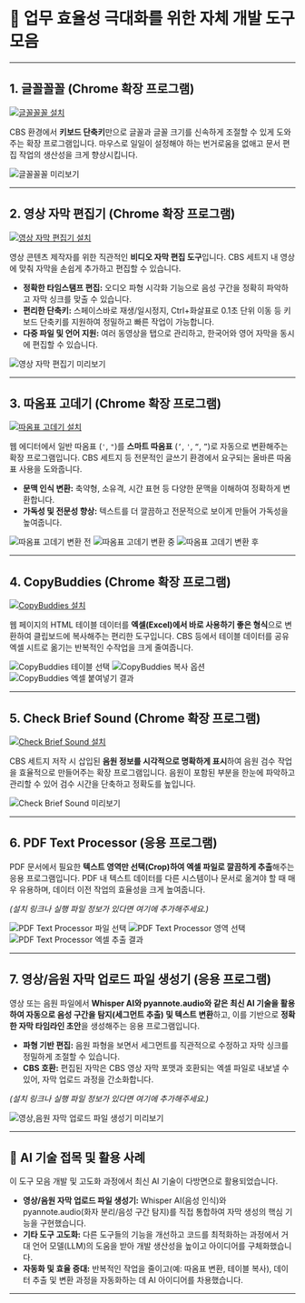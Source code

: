 # 🚀 업무 효율성 극대화를 위한 자체 개발 도구 모음

---

## 1. 글꼴꼴꼴 (Chrome 확장 프로그램)

[![글꼴꼴꼴 설치](https://img.shields.io/badge/Chrome%20Web%20Store-설치하기-brightgreen)](https://chromewebstore.google.com/detail/%EA%B8%80%EA%BC%B4%EA%BC%B4%EA%BC%B4/cokglondlfphdlnilodnfoklakhblehd?authuser=0&hl=ko)

CBS 환경에서 **키보드 단축키**만으로 글꼴과 글꼴 크기를 신속하게 조절할 수 있게 도와주는 확장 프로그램입니다. 마우스로 일일이 설정해야 하는 번거로움을 없애고 문서 편집 작업의 생산성을 크게 향상시킵니다.

![글꼴꼴꼴 미리보기](글꼴꼴꼴_1.png)

---

## 2. 영상 자막 편집기 (Chrome 확장 프로그램)

[![영상 자막 편집기 설치](https://img.shields.io/badge/Chrome%20Web%20Store-설치하기-brightgreen)](https://chromewebstore.google.com/detail/%EC%98%81%EC%83%81-%EC%9E%90%EB%A7%89-%ED%8E%B8%EC%A7%91%EA%B8%B0/nkepcacgfabhamnkoncpemejafddjkfh?authuser=0&hl=ko)

영상 콘텐츠 제작자를 위한 직관적인 **비디오 자막 편집 도구**입니다. CBS 세트지 내 영상에 맞춰 자막을 손쉽게 추가하고 편집할 수 있습니다.

-   **정확한 타임스탬프 편집:** 오디오 파형 시각화 기능으로 음성 구간을 정확히 파악하고 자막 싱크를 맞출 수 있습니다.
-   **편리한 단축키:** 스페이스바로 재생/일시정지, Ctrl+화살표로 0.1초 단위 이동 등 키보드 단축키를 지원하여 정밀하고 빠른 작업이 가능합니다.
-   **다중 파일 및 언어 지원:** 여러 동영상을 탭으로 관리하고, 한국어와 영어 자막을 동시에 편집할 수 있습니다.

![영상 자막 편집기 미리보기](영상%20자막%20편집기_1.png)

---

## 3. 따옴표 고데기 (Chrome 확장 프로그램)

[![따옴표 고데기 설치](https://img.shields.io/badge/Chrome%20Web%20Store-설치하기-brightgreen)](https://chromewebstore.google.com/detail/%EB%94%B0%EC%98%B4%ED%91%9C-%EA%B3%A0%EB%8D%B0%EA%B8%B0/pgdkihffimmaklkcikdaapicanlijnni?authuser=0&hl=ko)

웹 에디터에서 일반 따옴표 (`'`, `"`)를 **스마트 따옴표** (`‘`, `'`, `“`, `”`)로 자동으로 변환해주는 확장 프로그램입니다. CBS 세트지 등 전문적인 글쓰기 환경에서 요구되는 올바른 따옴표 사용을 도와줍니다.

-   **문맥 인식 변환:** 축약형, 소유격, 시간 표현 등 다양한 문맥을 이해하여 정확하게 변환합니다.
-   **가독성 및 전문성 향상:** 텍스트를 더 깔끔하고 전문적으로 보이게 만들어 가독성을 높여줍니다.

![따옴표 고데기 변환 전](따옴표%20고데기_1.png)
![따옴표 고데기 변환 중](따옴표%20고데기_2.png)
![따옴표 고데기 변환 후](따옴표%20고데기_3.png)

---

## 4. CopyBuddies (Chrome 확장 프로그램)

[![CopyBuddies 설치](https://img.shields.io/badge/Chrome%20Web%20Store-설치하기-brightgreen)](https://chromewebstore.google.com/detail/copybuddies/mnmfhedelbnnakacjjcpiockeilkllmb?authuser=0&hl=ko)

웹 페이지의 HTML 테이블 데이터를 **엑셀(Excel)에서 바로 사용하기 좋은 형식**으로 변환하여 클립보드에 복사해주는 편리한 도구입니다. CBS 등에서 테이블 데이터를 공유 엑셀 시트로 옮기는 반복적인 수작업을 크게 줄여줍니다.

![CopyBuddies 테이블 선택](CopyBuddieS_1.png)
![CopyBuddies 복사 옵션](CopyBuddieS_2.png)
![CopyBuddies 엑셀 붙여넣기 결과](CopyBuddieS_3.png)

---

## 5. Check Brief Sound (Chrome 확장 프로그램)

[![Check Brief Sound 설치](https://img.shields.io/badge/Chrome%20Web%20Store-설치하기-brightgreen)](https://chromewebstore.google.com/detail/check-brief-sound/pjnbkkhmfkomnbaihladgcagdafopcjl?authuser=0&hl=ko)

CBS 세트지 저작 시 삽입된 **음원 정보를 시각적으로 명확하게 표시**하여 음원 검수 작업을 효율적으로 만들어주는 확장 프로그램입니다. 음원이 포함된 부분을 한눈에 파악하고 관리할 수 있어 검수 시간을 단축하고 정확도를 높입니다.

![Check Brief Sound 미리보기](Check%20Brief%20Sound_1.png)

---

## 6. PDF Text Processor (응용 프로그램)

PDF 문서에서 필요한 **텍스트 영역만 선택(Crop)하여 엑셀 파일로 깔끔하게 추출**해주는 응용 프로그램입니다. PDF 내 텍스트 데이터를 다른 시스템이나 문서로 옮겨야 할 때 매우 유용하며, 데이터 이전 작업의 효율성을 크게 높여줍니다.

_(설치 링크나 실행 파일 정보가 있다면 여기에 추가해주세요.)_

![PDF Text Processor 파일 선택](<PDF%20Text%20Processor%20(PDF%20텍스트%20복사)_1.png>)
![PDF Text Processor 영역 선택](<PDF%20Text%20Processor%20(PDF%20텍스트%20복사)_2.png>)
![PDF Text Processor 엑셀 추출 결과](<PDF%20Text%20Processor%20(PDF%20텍스트%20복사)_3.png>)

---

## 7. 영상/음원 자막 업로드 파일 생성기 (응용 프로그램)

영상 또는 음원 파일에서 **Whisper AI와 pyannote.audio와 같은 최신 AI 기술을 활용하여 자동으로 음성 구간을 탐지(세그먼트 추출) 및 텍스트 변환**하고, 이를 기반으로 **정확한 자막 타임라인 초안**을 생성해주는 응용 프로그램입니다.

-   **파형 기반 편집:** 음원 파형을 보면서 세그먼트를 직관적으로 수정하고 자막 싱크를 정밀하게 조절할 수 있습니다.
-   **CBS 호환:** 편집된 자막은 CBS 영상 자막 포맷과 호환되는 엑셀 파일로 내보낼 수 있어, 자막 업로드 과정을 간소화합니다.

_(설치 링크나 실행 파일 정보가 있다면 여기에 추가해주세요.)_

![영상,음원 자막 업로드 파일 생성기 미리보기](영상,음원%20자막%20업로드%20파일%20생성기.png)

---

## 🤖 AI 기술 접목 및 활용 사례

이 도구 모음 개발 및 고도화 과정에서 최신 AI 기술이 다방면으로 활용되었습니다.

-   **영상/음원 자막 업로드 파일 생성기:** Whisper AI(음성 인식)와 pyannote.audio(화자 분리/음성 구간 탐지)를 직접 통합하여 자막 생성의 핵심 기능을 구현했습니다.
-   **기타 도구 고도화:** 다른 도구들의 기능을 개선하고 코드를 최적화하는 과정에서 거대 언어 모델(LLM)의 도움을 받아 개발 생산성을 높이고 아이디어를 구체화했습니다.
-   **자동화 및 효율 증대:** 반복적인 작업을 줄이고(예: 따옴표 변환, 테이블 복사), 데이터 추출 및 변환 과정을 자동화하는 데 AI 아이디어를 차용했습니다.

---
